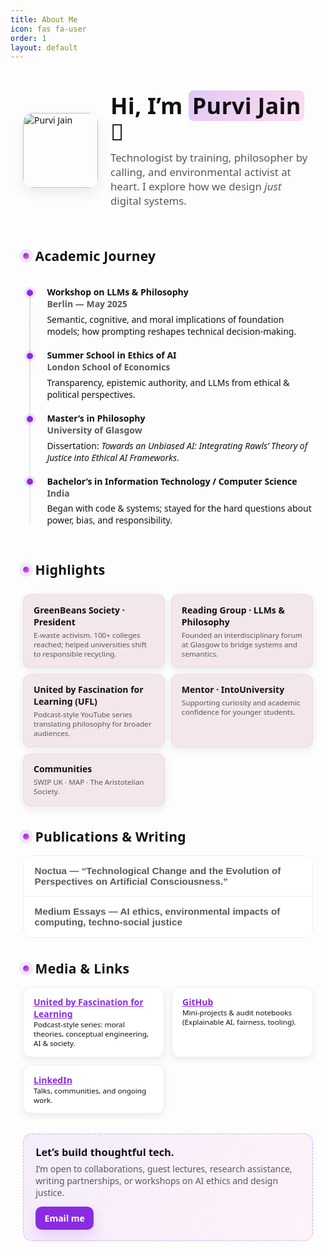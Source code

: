 ```yaml
---
title: About Me
icon: fas fa-user
order: 1
layout: default
---
```


<!-- ===== About Page Styles (scoped) ===== -->
<style>
  :root {
    --ink: #111;
    --muted: #595959;
    --accent: #8a2be2;           /* matches your site vibe */
    --accent-2: #ff7cc8;         /* playful pop */
    --chip: #f3e6ed;             /* soft pink background for elements */
    --card: #fff;
    --ring: rgba(0,0,0,.08);
  }

  .about-wrap {
    max-width: 980px;
    margin: 0 auto;
    padding: 2.25rem 1.25rem 4rem;
    font-family: "Space Grotesk", system-ui, -apple-system, Segoe UI, Roboto, sans-serif;
    color: var(--ink);
  }

  /* HERO */
  .hero {
    display: grid;
    grid-template-columns: 120px 1fr;
    gap: 1.25rem;
    align-items: center;
    margin-bottom: 1.75rem;
  }
  .hero .pic {
    width: 120px; height: 120px; border-radius: 16px; overflow: hidden;
    box-shadow: 0 8px 20px var(--ring);
  }
  .hero .pic img { width: 100%; height: 100%; object-fit: cover; }
  .hero h1 {
    font-size: clamp(1.6rem, 1.1rem + 2vw, 2.25rem);
    margin: 0;
    line-height: 1.15;
    letter-spacing: .2px;
  }
  .hero h1 .underline {
    background: linear-gradient(120deg, rgba(138,43,226,.25) 0%, rgba(255,124,200,.25) 100%);
    border-radius: 8px; padding: 0 .35rem;
  }
  .hero p {
    margin: .55rem 0 0;
    color: var(--muted);
    font-size: 1.05rem;
  }

  /* SECTION HEADER */
  .section-title {
    display: inline-flex;
    align-items: center;
    gap: .6rem;
    margin: 2.2rem 0 1rem;
    font-weight: 700;
    letter-spacing: .3px;
  }
  .section-title .dot {
    width: 10px; height: 10px; border-radius: 50%;
    background: radial-gradient(circle at 30% 30%, var(--accent), var(--accent-2));
    box-shadow: 0 0 0 6px rgba(138,43,226,.10);
  }

  /* TIMELINE */
  .timeline {
    position: relative;
    margin: .75rem 0 1.25rem 0.3rem;
    padding-left: 1.2rem;
  }
  .timeline::before {
    content: "";
    position: absolute;
    left: .3rem; top: .2rem; bottom: .2rem;
    width: 2px; background: linear-gradient(#ddd, #eee);
  }
  .t-item {
    position: relative;
    margin: 1.15rem 0 1.2rem;
    padding-left: .9rem;
  }
  .t-item::before {
    content: "";
    position: absolute;
    left: -1.1rem; top: .35rem;
    width: 10px; height: 10px; border-radius: 50%;
    background: var(--accent);
    box-shadow: 0 0 0 4px rgba(138,43,226,.12);
  }
  .t-role { font-weight: 700; }
  .t-org { color: var(--muted); font-weight: 600; }
  .t-note { margin: .35rem 0 0; color: var(--ink); }

  /* HIGHLIGHTS / CHIPS */
  .chips {
    display: grid; gap: .6rem;
    grid-template-columns: repeat(auto-fit, minmax(220px, 1fr));
    margin-top: .6rem;
  }
  .chip {
    background: var(--chip);
    border: 1px solid rgba(0,0,0,.05);
    padding: .9rem 1rem;
    border-radius: 12px;
    box-shadow: 0 4px 14px var(--ring);
  }
  .chip b { display: block; margin-bottom: .25rem; }
  .chip small { color: var(--muted); }

  /* ACCORDION (Publications / Writing) */
  .accordion { border-radius: 14px; overflow: hidden; border: 1px solid rgba(0,0,0,.06); }
  .acc-item + .acc-item { border-top: 1px solid rgba(0,0,0,.06); }
  .acc-btn {
    width: 100%; text-align: left;
    padding: .95rem 1.1rem;
    background: var(--card);
    border: 0; cursor: pointer; font-weight: 700;
    display: flex; align-items: center; justify-content: space-between;
  }
  .acc-btn span { color: var(--muted); font-weight: 600; font-size: .95rem; }
  .acc-btn:hover { background: #fafafa; }
  .acc-panel {
    display: none; padding: .9rem 1.1rem 1.1rem;
    background: #fff;
  }
  .acc-panel p { margin: .45rem 0 .4rem; color: var(--ink); }
  .acc-panel a { color: var(--accent); text-decoration: underline; }

  /* MEDIA STRIP */
  .media-row {
    display: grid; gap: .75rem;
    grid-template-columns: repeat(auto-fit, minmax(180px, 1fr));
  }
  .media-card {
    background: var(--card);
    border: 1px solid rgba(0,0,0,.06);
    border-radius: 12px; padding: .85rem 1rem;
    box-shadow: 0 4px 12px var(--ring);
  }
  .media-card a { color: var(--accent); text-decoration: none; font-weight: 700; }
  .media-card a:hover { text-decoration: underline; }

  /* CTA */
  .cta {
    margin-top: 2rem;
    background: linear-gradient(120deg, rgba(138,43,226,.08), rgba(255,124,200,.08));
    border: 1px dashed rgba(138,43,226,.35);
    border-radius: 14px;
    padding: 1.1rem 1.2rem;
  }
  .cta p { margin: .4rem 0 .8rem; color: var(--muted); }
  .cta a.btn {
    display: inline-block; padding: .55rem .9rem; border-radius: 10px;
    background: var(--accent); color: #fff; text-decoration: none; font-weight: 700;
    box-shadow: 0 10px 20px rgba(138,43,226,.15);
  }
  .cta a.btn:hover { transform: translateY(-1px); }

  /* LINKS */
  .about-wrap a { color: var(--accent); text-decoration: underline; }
  .about-wrap a:hover { text-decoration: none; }

  @media (max-width: 700px) {
    .hero { grid-template-columns: 72px 1fr; }
    .hero .pic { width: 72px; height: 72px; border-radius: 12px; }
  }
</style>

<div class="about-wrap">

  <!-- HERO -->
  <section class="hero">
    <div class="pic">
      <!-- swap if you want a different photo than the sidebar -->
      <img src="{{ site.avatar }}" alt="Purvi Jain">
    </div>
    <div>
      <h1>Hi, I’m <span class="underline">Purvi Jain</span> 👋</h1>
      <p>Technologist by training, philosopher by calling, and environmental activist at heart. I explore how we design <em>just</em> digital systems.</p>
    </div>
  </section>

  <!-- EDUCATION / TIMELINE -->
  <h2 class="section-title"><span class="dot"></span> Academic Journey</h2>
  <div class="timeline">

  <div class="t-item">
      <div class="t-role">Workshop on LLMs &amp; Philosophy</div>
      <div class="t-org">Berlin — May 2025</div>
      <p class="t-note">Semantic, cognitive, and moral implications of foundation models; how prompting reshapes technical decision-making.</p>
    </div>

  <div class="t-item">
      <div class="t-role">Summer School in Ethics of AI</div>
      <div class="t-org">London School of Economics</div>
      <p class="t-note">Transparency, epistemic authority, and LLMs from ethical &amp; political perspectives.</p>
    </div>

  <div class="t-item">
     <div class="t-role">Master’s in Philosophy</div>
      <div class="t-org">University of Glasgow</div>
      <p class="t-note">Dissertation: <em>Towards an Unbiased AI: Integrating Rawls’ Theory of Justice into Ethical AI Frameworks</em>.</p>
    </div>

   <div class="t-item">
      <div class="t-role">Bachelor’s in Information Technology / Computer Science</div>
      <div class="t-org">India</div>
      <p class="t-note">Began with code &amp; systems; stayed for the hard questions about power, bias, and responsibility.</p>
    </div>

  </div>

  <!-- HIGHLIGHTS -->
  <h2 class="section-title"><span class="dot"></span> Highlights</h2>
  <div class="chips">
    <div class="chip">
      <b>GreenBeans Society · President</b>
      <small>E-waste activism. 100+ colleges reached; helped universities shift to responsible recycling.</small>
    </div>
    <div class="chip">
      <b>Reading Group · LLMs &amp; Philosophy</b>
      <small>Founded an interdisciplinary forum at Glasgow to bridge systems and semantics.</small>
    </div>
    <div class="chip">
      <b>United by Fascination for Learning (UFL)</b>
      <small>Podcast-style YouTube series translating philosophy for broader audiences.</small>
    </div>
    <div class="chip">
      <b>Mentor · IntoUniversity</b>
      <small>Supporting curiosity and academic confidence for younger students.</small>
    </div>
    <div class="chip">
      <b>Communities</b>
      <small>SWIP UK · MAP · The Aristotelian Society.</small>
    </div>
  </div>

  <!-- PUBLICATIONS / WRITING -->
  <h2 class="section-title"><span class="dot"></span> Publications &amp; Writing</h2>
  <div class="accordion" id="pubs">

   <div class="acc-item">
      <button class="acc-btn">
        <span><i class="fas fa-book-open"></i> Noctua — “Technological Change and the Evolution of Perspectives on Artificial Consciousness.”</span>
        <i class="fas fa-chevron-down"></i>
      </button>
      <div class="acc-panel">
        <p>Philosophical reflections on how technological shifts reframe our theories of mind and moral status.</p>
        <!-- add link when you have it -->
        <!-- <p><a href="URL" target="_blank">Read the piece →</a></p> -->
      </div>
    </div>

   <div class="acc-item">
      <button class="acc-btn">
        <span><i class="fab fa-medium"></i> Medium Essays — AI ethics, environmental impacts of computing, techno-social justice</span>
        <i class="fas fa-chevron-down"></i>
      </button>
      <div class="acc-panel">
        <p>Accessible writing on fairness, transparency, and design justice.</p>
        <p><a href="https://medium.com/@passionatepurvi07" target="_blank">Visit my Medium profile →</a></p>
      </div>
    </div>

  </div>

  <!-- MEDIA / LINKS -->
  <h2 class="section-title"><span class="dot"></span> Media &amp; Links</h2>
  <div class="media-row">
    <div class="media-card">
      <div><i class="fab fa-youtube"></i> <a href="https://www.youtube.com/@unitedbyfascinationforlearning" target="_blank">United by Fascination for Learning</a></div>
      <small>Podcast-style series: moral theories, conceptual engineering, AI &amp; society.</small>
    </div>
    <div class="media-card">
      <div><i class="fab fa-github"></i> <a href="https://github.com/purvi9399" target="_blank">GitHub</a></div>
      <small>Mini-projects &amp; audit notebooks (Explainable AI, fairness, tooling).</small>
    </div>
    <div class="media-card">
      <div><i class="fab fa-linkedin"></i> <a href="https://www.linkedin.com/in/purvi-jain7" target="_blank">LinkedIn</a></div>
      <small>Talks, communities, and ongoing work.</small>
    </div>
  </div>

  <!-- CTA -->
  <div class="cta">
    <h3 style="margin:0;">Let’s build thoughtful tech.</h3>
    <p>I’m open to collaborations, guest lectures, research assistance, writing partnerships, or workshops on AI ethics and design justice.</p>
    <a class="btn" href="mailto:ipurvijain@gmail.com">Email me</a>
  </div>
</div>

<!-- ===== tiny accordion JS (scoped) ===== -->
<script>
  document.querySelectorAll('.acc-btn').forEach(btn => {
    btn.addEventListener('click', () => {
      const panel = btn.nextElementSibling;
      const open = panel.style.display === 'block';
      document.querySelectorAll('.acc-panel').forEach(p => p.style.display = 'none');
      document.querySelectorAll('.acc-btn i.fas.fa-chevron-down').forEach(i => i.style.transform = 'rotate(0deg)');
      if (!open) {
        panel.style.display = 'block';
        btn.querySelector('i.fas.fa-chevron-down').style.transform = 'rotate(180deg)';
      }
    });
  });
</script>
